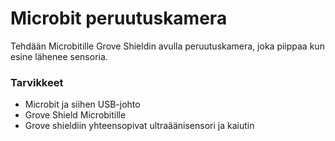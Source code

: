 # Microbit peruutuskamera
Tehdään Microbitille Grove Shieldin avulla peruutuskamera, joka piippaa kun esine lähenee sensoria.

### Tarvikkeet
- Microbit ja siihen USB-johto
- Grove Shield Microbitille
- Grove shieldiin yhteensopivat ultraäänisensori ja kaiutin

### 